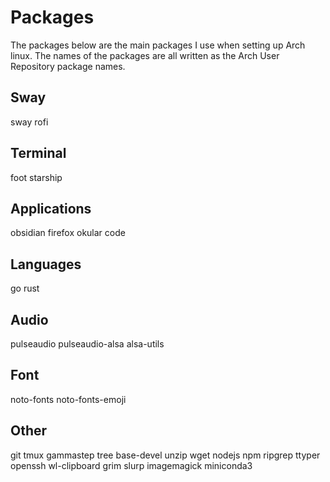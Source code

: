 # Packages
The packages below are the main packages I use when setting up Arch linux. The names of the packages are all written as the Arch User Repository package names.

## Sway
sway
rofi

## Terminal
foot
starship

## Applications
obsidian
firefox
okular
code

## Languages
go
rust

## Audio
pulseaudio
pulseaudio-alsa
alsa-utils

## Font
noto-fonts
noto-fonts-emoji

## Other
git
tmux
gammastep
tree
base-devel
unzip
wget
nodejs
npm
ripgrep
ttyper
openssh
wl-clipboard
grim
slurp
imagemagick
miniconda3
